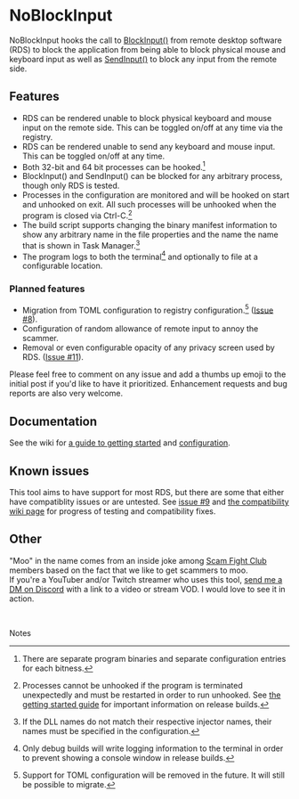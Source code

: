 # NoBlockInput

NoBlockInput hooks the call to [BlockInput()](https://learn.microsoft.com/en-us/windows/win32/api/winuser/nf-winuser-blockinput) from remote desktop software (RDS) to block the application from being able to block physical mouse and keyboard input as well as [SendInput()](https://learn.microsoft.com/en-us/windows/win32/api/winuser/nf-winuser-sendinput) to block any input from the remote side.

## Features
- RDS can be rendered unable to block physical keyboard and mouse input on the remote side. This can be toggled on/off at any time via the registry.
- RDS can be rendered unable to send any keyboard and mouse input. This can be toggled on/off at any time.
- Both 32-bit and 64 bit processes can be hooked.[^1]
- BlockInput() and SendInput() can be blocked for any arbitrary process, though only RDS is tested.
- Processes in the configuration are monitored and will be hooked on start and unhooked on exit. All such processes will be unhooked when the program is closed via Ctrl-C.[^2]
- The build script supports changing the binary manifest information to show any arbitrary name in the file properties and the name the name that is shown in Task Manager.[^3]
- The program logs to both the terminal[^4] and optionally to file at a configurable location.

### Planned features
- Migration from TOML configuration to registry configuration.[^5] ([Issue #8](https://github.com/RobotsOnDrugs/Moo.NoBlockInput/issues/8)).
- Configuration of random allowance of remote input to annoy the scammer.
- Removal or even configurable opacity of any privacy screen used by RDS. ([Issue #11](https://github.com/RobotsOnDrugs/Moo.NoBlockInput/issues/11)).

Please feel free to comment on any issue and add a thumbs up emoji to the initial post if you'd like to have it prioritized. Enhancement requests and bug reports are also very welcome.


## Documentation
See the wiki for [a guide to getting started](https://github.com/RobotsOnDrugs/Moo.NoBlockInput/wiki/Getting-Started-and-Usage) and [configuration](https://github.com/RobotsOnDrugs/Moo.NoBlockInput/wiki/Configuration).


## Known issues
This tool aims to have support for most RDS, but there are some that either have compatiblity issues or are untested. See [issue #9](https://github.com/RobotsOnDrugs/Moo.NoBlockInput/issues/9) and [the compatibility wiki page](https://github.com/RobotsOnDrugs/Moo.NoBlockInput/wiki/Current-compatibility-with-remote-access-software) for progress of testing and compatibility fixes.

## Other
"Moo" in the name comes from an inside joke among [Scam Fight Club](https://www.scamfightclub.com/) members based on the fact that we like to get scammers to moo.\
If you're a YouTuber and/or Twitch streamer who uses this tool, [send me a DM on Discord](https://discord.com/users/487390628473208833) with a link to a video or stream VOD. I would love to see it in action.

<br>

Notes
[^1]: There are separate program binaries and separate configuration entries for each bitness.
[^2]: Processes cannot be unhooked if the program is terminated unexpectedly and must be restarted in order to run unhooked. See  [the getting started guide](https://github.com/RobotsOnDrugs/Moo.NoBlockInput/wiki/Getting-Started-and-Usage#41-usage-of-windows-kill) for important information on release builds.
[^3]: If the DLL names do not match their respective injector names, their names must be specified in the configuration.
[^4]: Only debug builds will write logging information to the terminal in order to prevent showing a console window in release builds.
[^5]: Support for TOML configuration will be removed in the future. It will still be possible to migrate.

